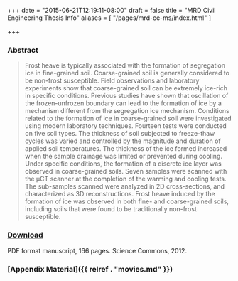 +++
date = "2015-06-21T12:19:11-08:00"
draft = false
title = "MRD Civil Engineering Thesis Info"
aliases = [
    "/pages/mrd-ce-ms/index.html"
]

+++

### Abstract

> Frost heave is typically associated with the formation of segregation ice in
> fine-grained soil. Coarse-grained soil is generally considered to be non-frost
> susceptible. Field observations and laboratory experiments show that
> coarse-grained soil can be extremely ice-rich in specific conditions. Previous
> studies have shown that oscillation of the frozen-unfrozen boundary can lead to
> the formation of ice by a mechanism different from the segregation ice
> mechanism. Conditions related to the formation of ice in coarse-grained soil
> were investigated using modern laboratory techniques. Fourteen tests were
> conducted on five soil types. The thickness of soil subjected to freeze-thaw
> cycles was varied and controlled by the magnitude and duration of applied soil
> temperatures. The thickness of the ice formed increased when the sample
> drainage was limited or prevented during cooling. Under specific conditions,
> the formation of a discrete ice layer was observed in coarse-grained soils.
> Seven samples were scanned with the μCT scanner at the completion of the
> warming and cooling tests. The sub-samples scanned were analyzed in 2D
> cross-sections, and characterized as 3D reconstructions. Frost heave induced
> by the formation of ice was observed in both fine- and coarse-grained soils,
> including soils that were found to be traditionally non-frost susceptible.

### [Download](http://storage.googleapis.com/thermokarst-misc/ce_thesis/MRDillonCEThesisManuscript.pdf)

PDF format manuscript, 166 pages. Science Commons, 2012.

### [Appendix Material]({{ relref . "movies.md" }})
